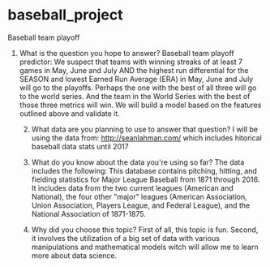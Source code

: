 # baseball_project
Baseball team playoff

1. What is the question you hope to answer?
Baseball team playoff predictor:
We suspect that teams with winning streaks of at least 7 games in May, June and July  AND the highest run differential for the SEASON and lowest Earned Run Average (ERA) in May, June and July will go to the playoffs. Perhaps the one with the best of all three will go to the world series. And the team in the World Series with the best of those three metrics will win. 
We will build a model based on the features outlined above and validate it.

    2. What data are you planning to use to answer that question?
I will be using the data from: http://seanlahman.com/ which includes hitorical baseball data stats until 2017

    3. What do you know about the data you're using so far?
The data includes the following:
This database contains pitching, hitting, and fielding statistics for Major League Baseball from 1871 through 2016.  It includes data from
the two current leagues (American and National), the four other "major" leagues (American Association, Union Association, Players League, and
Federal League), and the National Association of 1871-1875. 

    4. Why did you choose this topic?
First of all, this topic is fun. Second, it involves the utilization of a big set of data with various manipulations and mathematical models witch will allow me to learn more about data science.

